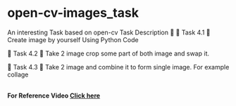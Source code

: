 # open-cv-images_task
An interesting Task based on open-cv
Task Description 📄
🔅 Task 4.1
📌 Create image by yourself Using Python Code 

🔅 Task 4.2
📌 Take 2 image crop some part of both image and swap it. 

🔅 Task 4.3
📌 Take 2 image and combine it to form single image. For example collage

</br>
<b>For Reference Video <a href="https://www.linkedin.com/posts/mubingirach_vimaldaga-righteducation-educationredefine-activity-6806967630210064384-Fl_G">Click here</a>
